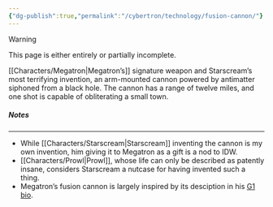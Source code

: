 ```yaml
---
{"dg-publish":true,"permalink":"/cybertron/technology/fusion-cannon/"}
---
```

  
>[!warning] 
>This page is either entirely or partially incomplete. 

[[Characters/Megatron\|Megatron’s]] signature weapon and Starscream’s most terrifying invention, an arm-mounted cannon powered by antimatter siphoned from a black hole. The cannon has a range of twelve miles, and one shot is capable of obliterating a small town. 
##### Notes
---
- While [[Characters/Starscream\|Starscream]] inventing the cannon is my own invention, him giving it to Megatron as a gift is a nod to IDW. 
- [[Characters/Prowl\|Prowl]], whose life can only be described as patently insane, considers Starscream a nutcase for having invented such a thing. 
- Megatron’s fusion cannon is largely inspired by its desciption in his [G1 bio](https://tfwiki.net/mediawiki/images2/b/bc/MegsMarvTFU.jpg).  